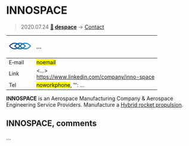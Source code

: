 # INNOSPACE
> 2020.07.24 **[🚀](../index/index.md) [despace](index.md)** → [Contact](contact.md)

|[![](f/contact/i/innospace_logo1_thumb.png)](f/contact/i/innospace_logo1.png)|*…*|
|:--|:--|
|E‑mail| <mark>noemail</mark> |
|Link| <…><br> <https://www.linkedin.com/company/inno-space> |
|Tel| <mark>noworkphone</mark>, ℻: … |

**INNOSPACE** is an Aerospace Manufacturing Company & Aerospace Engineering Service Providers. Manufacture a [Hybrid rocket propulsion](ps.md).

<p style="page-break-after:always"> </p>

## INNOSPACE, comments

…

